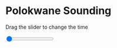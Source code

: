<h1>Polokwane Sounding</h1>
<p>Drag the slider to change the time</p>

<div class="slidecontainer">
<input oninput='setImage(this)' class="slider" type="range" min="0" max="5" value="0" step="1" />
<img id='img'/>
</div>

<script>
var img = document.getElementById('img');
var img_array = ['/assets/images/skwt/skd_pol_wrfout_d01_2020-04-26_12:00:00.png',
'/assets/images/skwt/skd_pol_wrfout_d01_2020-04-26_18:00:00.png',
'/assets/images/skwt/skd_pol_wrfout_d01_2020-04-27_00:00:00.png',
'/assets/images/skwt/skd_pol_wrfout_d01_2020-04-27_06:00:00.png',
'/assets/images/skwt/skd_pol_wrfout_d01_2020-04-27_12:00:00.png',];
function setImage(obj)
{
        var value = obj.value;
        img.src = img_array[value];

}
</script>
